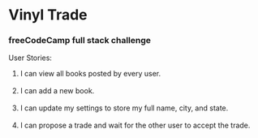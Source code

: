 <h1>Vinyl Trade</h1>

<h3>freeCodeCamp full stack challenge</h3>


<p>User Stories:</p> 

<ol>

<li>   I can view all books posted by every user.</li>
<br>
<li>   I can add a new book.</li>
<br>
<li>   I can update my settings to store my full name, city, and state.</li>
<br>
<li>   I can propose a trade and wait for the other user to accept the trade.</li>



</ol>
